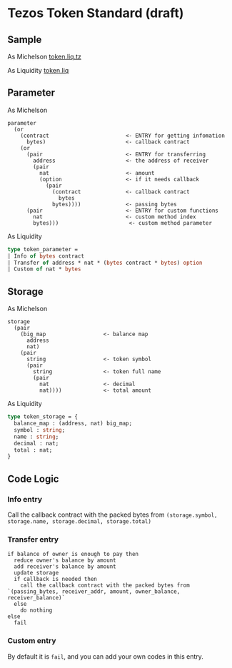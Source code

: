 # Tezos Token Standard (draft)

## Sample
As Michelson
[token.liq.tz](token.liq.tz)

As Liquidity
[token.liq](token.liq)

## Parameter

As Michelson
```Michelson
parameter
  (or
    (contract                        <- ENTRY for getting infomation
      bytes)                         <- callback contract
    (or
      (pair                          <- ENTRY for transferring
        address                      <- the address of receiver
        (pair
          nat                        <- amount
          (option                    <- if it needs callback
            (pair
              (contract              <- callback contract
                bytes
              bytes))))              <- passing bytes
      (pair                          <- ENTRY for custom functions
        nat                          <- custom method index
        bytes)))                      <- custom method parameter
```

As Liquidity
```OCaml
type token_parameter = 
| Info of bytes contract
| Transfer of address * nat * (bytes contract * bytes) option
| Custom of nat * bytes
```

## Storage

As Michelson
```Michelson
storage
  (pair
    (big_map                  <- balance map
      address
      nat)
    (pair
      string                  <- token symbol
      (pair
        string                <- token full name
        (pair
          nat                 <- decimal
          nat))))             <- total amount
```

As Liquidity
```OCaml
type token_storage = {
  balance_map : (address, nat) big_map;
  symbol : string;
  name : string;
  decimal : nat;
  total : nat;
}
```

## Code Logic

### Info entry
Call the callback contract with the packed bytes from `(storage.symbol, storage.name, storage.decimal, storage.total)`

### Transfer entry
```
if balance of owner is enough to pay then
  reduce owner's balance by amount
  add receiver's balance by amount
  update storage
  if callback is needed then
    call the callback contract with the packed bytes from `(passing_bytes, receiver_addr, amount, owner_balance, receiver_balance)`
  else
    do nothing
else
  fail
```

### Custom entry
By default it is `fail`, and you can add your own codes in this entry. 



